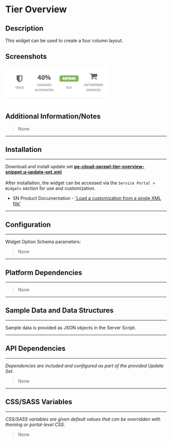 # Tier Overview

## Description

This widget can be used to create a four column layout.

## Screenshots
![alt text](../images/pe-tier-overview-snippet.png "Tier Overview")

## Additional Information/Notes
> None
---
## Installation
---
Download and install update set **[pe-cloud-sprawl-tier-overview-snippet.u-update-set.xml](https://github.com/platform-experience/serviceportal-widget-library/blob/master/pe-cloud-sprawl-tier-overview-snippet/pe-cloud-sprawl-tier-overview-snippet.u-update-set.xml)** <br/><br/>
After installation, the widget can be accessed via the `Service Portal > Widgets` section for use and customization.<br/>
* SN Product Documentation - ['Load a customization from a single XML file'](https://docs.servicenow.com/bundle/jakarta-application-development/page/build/system-update-sets/task/t_SaveAnUpdateSetAsAnXMLFile.html)

---
## Configuration
---
Widget Option Schema parameters:
> None

---
## Platform Dependencies
---
> None
---
## Sample Data and Data Structures
---
Sample data is provided as JSON objects in the Server Script.

---
## API Dependencies
---
<i>Dependencies are included and configured as part of the provided Update Set.</i>
> None
---
## CSS/SASS Variables
---
_CSS/SASS variables are given default values that can be overridden with theming or portal-level CSS._
> None